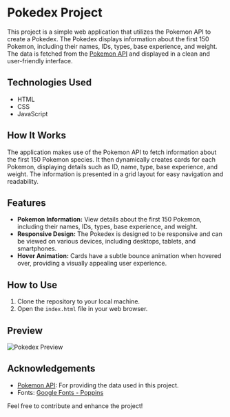 # Pokedex Project

This project is a simple web application that utilizes the Pokemon API to create a Pokedex. The Pokedex displays information about the first 150 Pokemon, including their names, IDs, types, base experience, and weight. The data is fetched from the [Pokemon API](https://pokeapi.co/) and displayed in a clean and user-friendly interface.

## Technologies Used

- HTML
- CSS
- JavaScript

## How It Works

The application makes use of the Pokemon API to fetch information about the first 150 Pokemon species. It then dynamically creates cards for each Pokemon, displaying details such as ID, name, type, base experience, and weight. The information is presented in a grid layout for easy navigation and readability.

## Features

- **Pokemon Information:** View details about the first 150 Pokemon, including their names, IDs, types, base experience, and weight.
- **Responsive Design:** The Pokedex is designed to be responsive and can be viewed on various devices, including desktops, tablets, and smartphones.
- **Hover Animation:** Cards have a subtle bounce animation when hovered over, providing a visually appealing user experience.

## How to Use

1. Clone the repository to your local machine.
2. Open the `index.html` file in your web browser.

## Preview

![Pokedex Preview](screenshot.png)

## Acknowledgements

- [Pokemon API](https://pokeapi.co/): For providing the data used in this project.
- Fonts: [Google Fonts - Poppins](https://fonts.google.com/specimen/Poppins)

Feel free to contribute and enhance the project!

